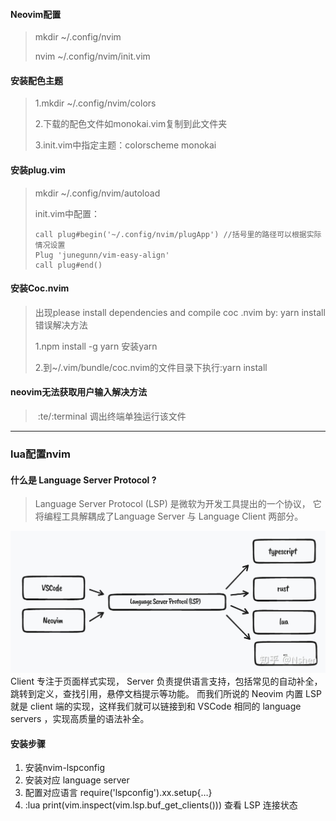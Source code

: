 #### Neovim配置

> mkdir ~/.config/nvim
>
> nvim  ~/.config/nvim/init.vim

#### 安装配色主题

> 1.mkdir ~/.config/nvim/colors
>
> 2.下载的配色文件如monokai.vim复制到此文件夹
>
> 3.init.vim中指定主题：colorscheme monokai

#### 安装plug.vim

> mkdir ~/.config/nvim/autoload
>
> init.vim中配置：
>
> ```
> call plug#begin('~/.config/nvim/plugApp') //括号里的路径可以根据实际情况设置
> Plug 'junegunn/vim-easy-align'
> call plug#end()
> ```

#### 安装Coc.nvim

> 出现please install dependencies and compile coc .nvim by: yarn install错误解决方法
>
> 1.npm install -g yarn     安装yarn
>
> 2.到~/.vim/bundle/coc.nvim的文件目录下执行:yarn install

#### neovim无法获取用户输入解决方法

> ​	:te/:terminal 调出终端单独运行该文件
---
### lua配置nvim
#### 什么是 Language Server Protocol ?
> Language Server Protocol (LSP) 是微软为开发工具提出的一个协议， 它将编程工具解耦成了Language Server 与 Language Client 两部分。

![输入图片说明](lsp%E5%9B%BE%E8%A7%A3.jpg)
Client 专注于页面样式实现， Server 负责提供语言支持，包括常见的自动补全，跳转到定义，查找引用，悬停文档提示等功能。
而我们所说的 Neovim 内置 LSP 就是 client 端的实现，这样我们就可以链接到和 VSCode 相同的 language servers ，实现高质量的语法补全。

#### 安装步骤
1. 安装nvim-lspconfig
2. 安装对应 language server
3. 配置对应语言 require('lspconfig').xx.setup{…}
4. :lua print(vim.inspect(vim.lsp.buf_get_clients())) 查看 LSP 连接状态